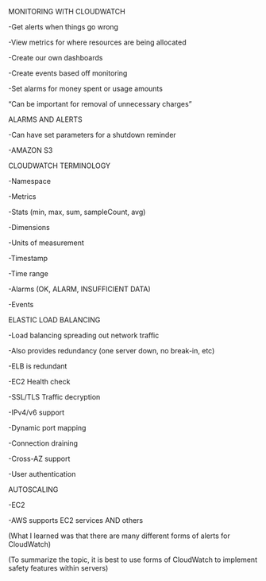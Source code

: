 MONITORING WITH CLOUDWATCH 

-Get alerts when things go wrong 

-View metrics for where resources are being allocated 

-Create our own dashboards 

-Create events based off monitoring 

-Set alarms for money spent or usage amounts 

“Can be important for removal of unnecessary charges” 

ALARMS AND ALERTS 

-Can have set parameters for a shutdown reminder 

-AMAZON S3 

CLOUDWATCH TERMINOLOGY 

-Namespace 

-Metrics 

-Stats (min, max, sum, sampleCount, avg) 

-Dimensions 

-Units of measurement 

-Timestamp 

-Time range 

-Alarms (OK, ALARM, INSUFFICIENT DATA) 

-Events 

ELASTIC LOAD BALANCING 

-Load balancing spreading out network traffic 

-Also provides redundancy (one server down, no break-in, etc) 

-ELB is redundant 

-EC2 Health check 

-SSL/TLS Traffic decryption 

-IPv4/v6 support 

-Dynamic port mapping 

-Connection draining 

-Cross-AZ support 

-User authentication 

AUTOSCALING 

-EC2 

-AWS supports EC2 services AND others 

(What I learned was that there are many different forms of alerts for CloudWatch) 

(To summarize the topic, it is best to use forms of CloudWatch to implement safety features within servers) 